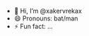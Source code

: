 - 👋 Hi, I’m @xakervrekax
- 😄 Pronouns: bat/man
- ⚡ Fun fact: ...

<!---
xakervrekax/xakervrekax is a ✨ special ✨ repository because its `README.md` (this file) appears on your GitHub profile.
You can click the Preview link to take a look at your changes.
--->
